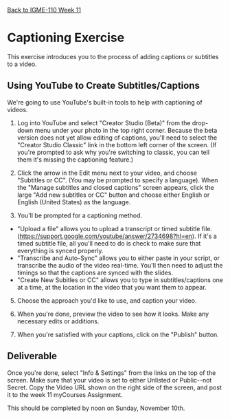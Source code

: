 [Back to IGME-110 Week 11](https://lawleyfall2019.github.io/110-fall2019/schedule.html#week11)

# Captioning Exercise

This exercise introduces you to the process of adding captions or subtitles to a video.  


## Using YouTube to Create Subtitles/Captions
We're going to use YouTube's built-in tools to help with captioning of videos. 

1. Log into YouTube and select "Creator Studio (Beta)" from the drop-down menu under your photo in the top right corner. Because the beta version does not yet allow editing of captions, you'll need to select the "Creator Studio Classic" link in the bottom left corner of the screen. (If you're prompted to ask why you're switching to classic, you can tell them it's missing the captioning feature.)

3. Click the arrow in the Edit menu next to your video, and choose "Subtitles or CC". (You may be prompted to specify a language). When the "Manage subtitles and closed captions" screen appears, click the large "Add new subtitles or CC" button and choose either English or English (United States) as the language.

4. You'll be prompted for a captioning method. 
 - "Upload a file" allows you to upload a transcript or timed subtitle file. (https://support.google.com/youtube/answer/2734698?hl=en). If it's a timed subtitle file, all you'll need to do is check to make sure that everything is synced properly.  
 - "Transcribe and Auto-Sync" allows you to either paste in your script, or transcribe the audio of the video real-time. You'll then need to adjust the timings so that the captions are synced with the slides.  
 - "Create New Subitles or CC" allows you to type in subtitles/captions one at a time, at the location in the video that you want them to appear.  

 5. Choose the approach you'd like to use, and caption your video.   

 7. When you're done, preview the video to see how it looks. Make any necessary edits or additions.

 8. When you're satisfied with your captions, click on the "Publish" button. 


## Deliverable
Once you're done, select "Info & Settings" from the links on the top of the screen. Make sure that your video is set to either Unlisted or Public--not Secret. Copy the Video URL shown on the right side of the screen, and post it to the week 11 myCourses Assignment.

This should be completed by noon on Sunday, November 10th. 

